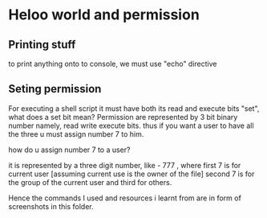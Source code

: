 # Heloo world and permission

## Printing stuff

to print anything onto to console, we must use "echo" directive

## Seting permission

For executing a shell script it must have both its read and execute bits "set",
what does a set bit mean?
Permission are represented by 3 bit binary number namely, read write execute bits. thus
if you want a user to have all the three u must assign number 7 to him.

how do u assign number 7 to a user?

it is represented by a three digit number, like - 777 , where first 7 is for current user
[assuming current use is the owner of the file] second 7 is for the group of the current 
user and third for others.

Hence the commands I used and resources i learnt from are in form of screenshots in this 
folder.

